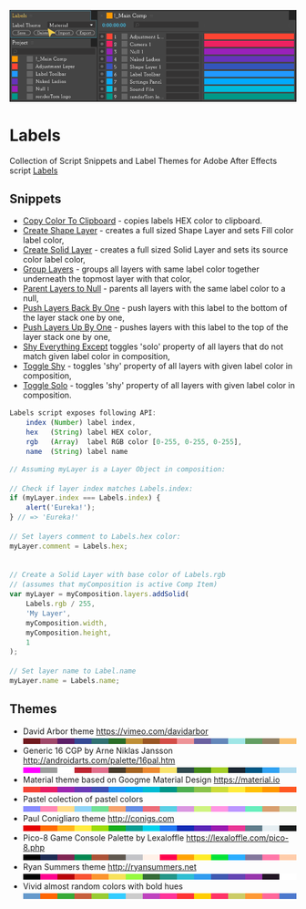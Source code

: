 ![Clean SL](img/Themes.gif)

# Labels #

Collection of Script Snippets and Label Themes for Adobe After Effects script [Labels](https://aescripts.com/labels/)

## Snippets ##

* [Copy Color To Clipboard](Snippets/Copy%20Color%20To%20Clipboard.js) - copies labels HEX color to clipboard.
* [Create Shape Layer](Snippets/Create%20Shape%20Layer.js) - creates a full sized Shape Layer and sets Fill color label color,
* [Create Solid Layer](Snippets/Create%20Solid%20Layer.js) - creates a full sized Solid Layer and sets its source color label color,
* [Group Layers](Snippets/Group%20Layers.js) - groups all layers with same label color together underneath the topmost layer with that color,
* [Parent Layers to Null](Snippets/Parent%20Layers%20to%20Null.js) - parents all layers with the same label color to a null,
* [Push Layers Back By One](Snippets/Push%20Layers%20Back%20By%20One.js) - push layers with this label to the bottom of the layer stack one by one,
* [Push Layers Up By One](Snippets/Push%20Layers%20Up%20By%20One.js) - pushes layers with this label to the top of the layer stack one by one,
* [Shy Everything Except](Snippets/Shy%20Everything%20Except.js) toggles 'solo' property of all layers that do not match given label color in composition,
* [Toggle Shy](Snippets/Toggle%20Shy.js) - toggles 'shy' property of all layers with given label color in composition,
* [Toggle Solo](Snippets/Toggle%20Solo.jsURL) - toggles 'shy' property of all layers with given label color in composition.

``` javascript
Labels script exposes following API:
    index (Number) label index,
    hex   (String) label HEX color,
    rgb   (Array)  label RGB color [0-255, 0-255, 0-255],
    name  (String) label name
```

``` javascript
// Assuming myLayer is a Layer Object in composition:

// Check if layer index matches Labels.index:
if (myLayer.index === Labels.index) {
    alert('Eureka!');
} // => 'Eureka!'

// Set layers comment to Labels.hex color:
myLayer.comment = Labels.hex;


// Create a Solid Layer with base color of Labels.rgb
// (assumes that myComposition is active Comp Item)
var myLayer = myComposition.layers.addSolid(
    Labels.rgb / 255,
    'My Layer',
    myComposition.width,
    myComposition.height,
    1
);

// Set layer name to Label.name
myLayer.name = Labels.name;
```

## Themes ##

* David Arbor theme <https://vimeo.com/davidarbor> [![button](img/theme_david_arbor.png)](zip/Themes/David%20Arbor.theme.zip)
* Generic 16 CGP by Arne Niklas Jansson <http://androidarts.com/palette/16pal.htm> [![button](img/theme_generic_16_cgp.png)](zip/Themes/Generic%2016%20CGP.theme.zip)
* Material theme based on Googme Material Design <https://material.io> [![button](img/theme_material.png)](zip/Themes/Material.theme.zip)
* Pastel colection of pastel colors [![button](img/theme_pastel.png)](zip/Themes/Pastel.theme.zip)
* Paul Conigliaro theme <http://conigs.com> [![button](img/theme_paul_conigliaro.png)](zip/Themes/Paul%20Conigliaro.theme.zip)
* Pico-8 Game Console Palette by Lexaloffle <https://lexaloffle.com/pico-8.php> [![button](img/theme_pico8.png)](zip/Themes/Pico-8.theme.zip)
* Ryan Summers theme <http://ryansummers.net> [![button](img/theme_ryan_summers.png)](zip/Themes/Ryan%20Summers.theme.zip)
* Vivid almost random colors with bold hues [![button](img/theme_vivid.png)](zip/Themes/Vivid.theme.zip)